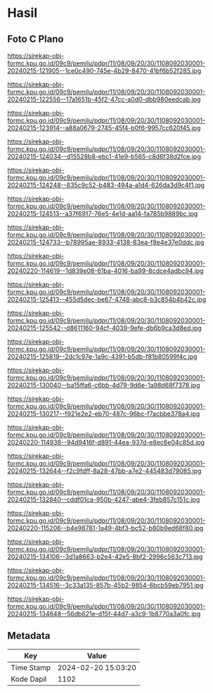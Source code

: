# Hasil

## Foto C Plano

https://sirekap-obj-formc.kpu.go.id/09c9/pemilu/pdpr/11/08/09/20/30/1108092030001-20240215-121905--1ce0c490-745e-4b29-8470-41bf6b52f285.jpg

https://sirekap-obj-formc.kpu.go.id/09c9/pemilu/pdpr/11/08/09/20/30/1108092030001-20240215-122556--17a1651b-45f2-47cc-a0d0-dbb980eedcab.jpg

https://sirekap-obj-formc.kpu.go.id/09c9/pemilu/pdpr/11/08/09/20/30/1108092030001-20240215-123914--a88a0679-2745-45f4-b0f6-9957cc620f45.jpg

https://sirekap-obj-formc.kpu.go.id/09c9/pemilu/pdpr/11/08/09/20/30/1108092030001-20240215-124034--d15528b8-ebc1-41e9-b565-c8d6f38d2fce.jpg

https://sirekap-obj-formc.kpu.go.id/09c9/pemilu/pdpr/11/08/09/20/30/1108092030001-20240215-124248--835c9c52-b483-494a-a1d4-626da3d9c4f1.jpg

https://sirekap-obj-formc.kpu.go.id/09c9/pemilu/pdpr/11/08/09/20/30/1108092030001-20240215-124513--a37f6917-76e5-4e1d-aa14-fa785b9889bc.jpg

https://sirekap-obj-formc.kpu.go.id/09c9/pemilu/pdpr/11/08/09/20/30/1108092030001-20240215-124733--b78995ae-8933-4138-83ea-f8e4e37e0ddc.jpg

https://sirekap-obj-formc.kpu.go.id/09c9/pemilu/pdpr/11/08/09/20/30/1108092030001-20240220-114619--1d839e08-61ba-4016-ba99-8cdce4adbc94.jpg

https://sirekap-obj-formc.kpu.go.id/09c9/pemilu/pdpr/11/08/09/20/30/1108092030001-20240215-125413--455d5dec-be67-4748-abc8-b3c854b4b42c.jpg

https://sirekap-obj-formc.kpu.go.id/09c9/pemilu/pdpr/11/08/09/20/30/1108092030001-20240215-125542--d8611160-94cf-4039-9efe-db6b9ca3d8ed.jpg

https://sirekap-obj-formc.kpu.go.id/09c9/pemilu/pdpr/11/08/09/20/30/1108092030001-20240215-125819--2dc1c97e-1a9c-4391-b5db-f81b80599f4c.jpg

https://sirekap-obj-formc.kpu.go.id/09c9/pemilu/pdpr/11/08/09/20/30/1108092030001-20240215-130040--ba15ffa6-c6bb-4d79-9d6e-1a98d68f7378.jpg

https://sirekap-obj-formc.kpu.go.id/09c9/pemilu/pdpr/11/08/09/20/30/1108092030001-20240215-130217--f921e2e2-eb70-487c-96bc-f7acbbe378a4.jpg

https://sirekap-obj-formc.kpu.go.id/09c9/pemilu/pdpr/11/08/09/20/30/1108092030001-20240220-114938--94d9416f-d891-44ea-937d-e8ec6e04c85d.jpg

https://sirekap-obj-formc.kpu.go.id/09c9/pemilu/pdpr/11/08/09/20/30/1108092030001-20240215-132644--f2c9fdff-8a28-47bb-a7e2-445483d79085.jpg

https://sirekap-obj-formc.kpu.go.id/09c9/pemilu/pdpr/11/08/09/20/30/1108092030001-20240215-132840--cddf01ca-950b-4247-abe4-3feb857c151c.jpg

https://sirekap-obj-formc.kpu.go.id/09c9/pemilu/pdpr/11/08/09/20/30/1108092030001-20240220-115206--b4e98781-1a49-4bf3-bc52-b80b9ed68f80.jpg

https://sirekap-obj-formc.kpu.go.id/09c9/pemilu/pdpr/11/08/09/20/30/1108092030001-20240215-134106--3d1a8663-b2e4-42e5-8bf2-2996c563c713.jpg

https://sirekap-obj-formc.kpu.go.id/09c9/pemilu/pdpr/11/08/09/20/30/1108092030001-20240215-134516--3c33a135-857b-45b2-9854-6bcb59eb7951.jpg

https://sirekap-obj-formc.kpu.go.id/09c9/pemilu/pdpr/11/08/09/20/30/1108092030001-20240215-134648--56db621e-d15f-44d7-a3c9-1b8770a3a0fc.jpg


## Metadata

| Key        | Value               |
| ---------- | ------------------- |
| Time Stamp | 2024-02-20 15:03:20 |
| Kode Dapil | 1102                |



